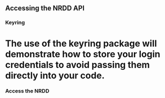 ## Accessing the NRDD API

### Keyring
# The use of the keyring package will demonstrate how to store your login credentials to avoid passing them directly into your code.

### Access the NRDD
# 
